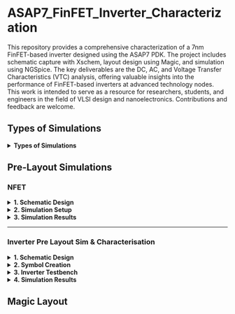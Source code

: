 # ASAP7_FinFET_Inverter_Characterization
This repository provides a comprehensive characterization of a 7nm FinFET-based inverter designed using the ASAP7 PDK. The project includes schematic capture with Xschem, layout design using Magic, and simulation using NGSpice. The key deliverables are the DC, AC, and Voltage Transfer Characteristics (VTC) analysis, offering valuable insights into the performance of FinFET-based inverters at advanced technology nodes. This work is intended to serve as a resource for researchers, students, and engineers in the field of VLSI design and nanoelectronics. Contributions and feedback are welcome.

## Types of Simulations
<details>
  <summary><strong> Types of Simulations </strong></summary>

1. **DC Simulation:** This is time-independent and is used to analyze circuits without considering time-varying elements like capacitors or inductors. Capacitors are treated as open circuits, and inductors as short circuits. This is useful for determining how circuits respond to fixed voltage or current sources.
2. **Transient Simulation:** Time-dependent simulation, which models the behavior of circuits over time. It's more complex than DC simulations and requires initial conditions (often obtained from a preceding DC simulation) for capacitors and inductors.
3. **AC Simulation:** Involves frequency-dependent analysis. It’s typically used for analog circuits like amplifiers, where you need to know the frequency range in which the amplifier works effectively.

</details>

## Pre-Layout Simulations
### NFET 

<details>
  <summary><strong> 1. Schematic Design </strong></summary>

#### 1. Schematic Design
   - The schematic design for the **NFET** was created in **Xschem** using the **ASAP7 7nm FinFET library**. The NFET is characterized with a gate voltage (Vgs) and drain voltage (Vds) to observe its electrical behavior.
   - The NFET device has the following properties:
     - **Length (l):** 7nm
     - **Number of fins (nfin):** 14
   - Voltage sources **Vgs** and **Vds** are applied, and the output characteristics are plotted.

   **NFET Schematic:**
   ![NFET Schematic](images/nfet_sch.png)
</details>

<details>
  <summary><strong> 2. Simulation Setup </strong></summary>
  
#### 2. Simulation Setup
   - The **NGSpice** simulation runs a **DC sweep** for both **Vds** and **Vgs** to analyze the NFET behavior.
   - The DC sweep is configured as:
     ```spice
     .dc Vds 0 0.7 1m Vgs 0 0.7 0.2
     ```
   - The simulation outputs the **drain current (Id)** as a function of the applied **Vds** and **Vgs**, providing insight into the transistor's switching behavior and current flow characteristics.

   **Simulation Parameters:**
   - **Vds Sweep Range:** 0V to 0.7V
   - **Vgs Sweep Range:** 0V to 0.7V with a step of 0.2V
</details>

<details>
  <summary><strong> 3. Simulation Results </strong></summary>
  

#### 3. Simulation Results:
   - The results include the **Id vs Vds** curve for different values of **Vgs**, showing how the drain current changes with increasing drain-source voltage for various gate-source voltages.
   - This helps in understanding the linear and saturation regions of the NFET's operation.

   **NFET Simulation Output (Id vs Vds):**
   ![NFET Simulation Output](images/nfet_dc.png)

</details>

---

### Inverter Pre Layout Sim & Characterisation
<details>
  <summary><strong> 1. Schematic Design </strong></summary>

#### 1. Schematic Design
   - The pre-layout schematic design of the inverter is created using **Xschem**. The design consists of a basic CMOS inverter with a PFET and NFET transistor, where the PFET is connected to VDD and the NFET to GND.
   - The input signal, **Vin**, is applied to the gate terminals of both transistors, while the output signal, **Vout**, is observed at the shared drain of the PFET and NFET.

   **Inverter Testbench:**
   ![Inverter Schematic](images/Inverter_Sch.png)

</details>

<details>
  <summary><strong> 2. Symbol Creation </strong></summary>

#### 2. Symbol Creation  
  **Inverter Symbol:**
  ![Inverter Symbol](images/Inverter_Sym.png)


</details>

<details>
  <summary><strong> 3. Inverter Testbench </strong></summary>

#### 3. Inverter Testbench:
**Inverter Testbench:**
   ![Inverter Testbench](images/Inverter_Testbench.png)

This Xschem schematic defines a setup for simulating an inverter circuit using FinFETs with varying transistor fin sizes. It includes sources for power and input, ground connections, and measurements for important metrics like delay, gain, noise margins, power consumption, and switching frequency. Here's a breakdown:

<details>
    <summary><strong> Testbench Components </strong></summary>

##### Testbench Components

1. **Inverter Design**: The inverter (`inverter.sym`) is placed in the circuit with connections to VDD, VIN, and VOUT.
2. **Voltage Sources**:
   - VDD is set to 0.7V.
   - VIN is a pulse signal defined as `"PULSE(0 0.7 0p 10p 10p 20p 60p 2)"`, representing a periodic input for the inverter.
3. **Ground Connections**: Three GND components connect to different parts of the circuit.
4. **Pins**: The schematic has labeled pins (e.g., VDD, VIN, VOUT) for signal clarity.
5. **Script Component** (`code_shown.sym`): This section defines a control script in `.control` blocks that automates simulations, sweeping through different fin sizes for the nFET and pFET transistors (from 2 to 14 fins).

    - The simulation is carried out using **NGSpice** to observe the inverter's voltage transfer characteristics (VTC). The **Vin** is swept from 0 to VDD, and **Vout** is measured at different points to capture the inverter's response.
    - It performs a **DC analysis** to find the voltage at which VIN equals VOUT (Vm), as well as measures metrics like gain, output resistance, and noise margins (NMH and NML).
    - It also conducts **transient analysis** to measure timing metrics like rise and fall times, propagation delay, and switching frequency.
    - Power consumption is calculated based on current through the VDD source.


The results are saved to a CSV file (`results.csv`) with fields for WpFET, WnFET, Vm, Id, gain, NMH, NML, Gm, propagation delay (tpd), rise time (tRise), fall time (tFall), switching frequency (Fsw), power, and output resistance (Rout).

</details> 

<details>
  <summary><strong> Spice Deck Components </strong></summary>

##### Spice Deck Components

This section explains how the `.control` block inside the schematic automates the simulation process and captures the key performance metrics of the FinFET-based inverter across different transistor fin configurations.

---

<details>
  <summary><strong> 1. Simulation Setup </strong></summary>

###### 1. **Simulation Setup (`.control` block)**

This block initializes the simulation environment and sets the file type and output formats.

- `run`: Starts the simulation process.
- `set filetype=ascii`: Specifies that results will be written in ASCII format.
- `set appendwrite`: Ensures that data is appended to the CSV file without overwriting it.
</details>



<details>
  <summary><strong> 2. Result File Setup </strong></summary>

###### 2. **Result File Setup**

- `echo \\"WPfet,WNfet,Vm,Id,Gain,NMH,NML,Gm,tpd,tRise,tFall,Fsw,Power,Rout\\" > results.csv`: Creates a header row in `results.csv` to store key metrics for each simulation iteration.
</details>

<details>
  <summary><strong> 3. Transistor Fin Sweep </strong></summary>

###### 3. **Transistor Fin Sweep**

The nested loops adjust the number of fins for the nFET and pFET transistors, allowing performance analysis over a range of fin configurations.

- `foreach wpfet 14 13 12 ... 2`: Loops through the values of `wpfet` (fin size for pFET) from 14 to 2.
- `foreach wnfet 14 13 12 ... 2`: Loops through the values of `wnfet` (fin size for nFET) from 14 to 2.
- `alter n.x1.xpfet1.npmos_finfet nfin = $wpfet`: Modifies the number of fins for the pFET in the inverter.
- `alter n.x1.xnfet1.nnmos_finfet nfin = $wnfet`: Modifies the number of fins for the nFET in the inverter.
- `show n.x1.xpfet1.npmos_finfet : nfin` and `show n.x1.xnfet1.nnmos_finfet : nfin`: Displays the fin count for each transistor for verification.
</details>

<details>
  <summary><strong> 4. DC Analysis </strong></summary>

###### 4. **DC Analysis**

- `dc vin 0 0.7 1m`: Performs a DC sweep of the input voltage (`vin`) from 0 to 0.7V, with a step size of 1mV.
- `meas dc vm when vin=vout`: Captures the **Threshold Voltage (Vm)** where `vin` equals `vout`.

Conditions: 
- The midpoint voltage (`vm`) is checked to ensure it lies between 0.34V and 0.36V. Only if this condition is satisfied, the transient analysis and metric calculations are performed.
</details>

<details>
  <summary><strong> 5. DC Characteristics </strong></summary>

###### 5. **DC Characteristics**

Upon satisfying the voltage conditions, the script calculates the following VTC:

- **Gain**: 
  - `let gm = real(deriv(id, vin))`: Computes the transconductance (`gm`), which is the derivative of current (`id`) with respect to `vin`.
  - `meas dc gm_max MAX gm`: Records the maximum gain value during the sweep.
  
- **Output Resistance**:
  - `let rout = abs(real(deriv(vout, id)))`: Measures the output resistance.
  - `meas dc rout_max MAX rout`: Captures the maximum output resistance.

- **Current**:
  - `let id = abs(vdd#branch)`: Measures the absolute current through the VDD source.
  - `meas dc id_max MAX id`: Stores the maximum current value.

- **Noise Margins**:
  - `meas dc vil find vin when gain_scaled=0.7 cross=1`: Measures the **low noise margin (NML)** by finding the input voltage when the gain reaches 0.7 during the first crossing.
  - `meas dc vih find vin when gain_scaled=0.7 cross=last`: Measures the **high noise margin (NMH)** during the last crossing.
  - `let vol = 0` and `let voh = 0.7`: Sets the logic high (`voh`) and logic low (`vol`) values to compute NMH and NML.

</details>

<details>
  <summary><strong> 6. Transient Analysis </strong></summary>

###### 6. **Transient Analysis**

- `tran 0.02p 125p`: Runs a transient analysis for 125 picoseconds with a time step of 0.02 picoseconds.

Timing metrics:
- **Propagation Delay**:
  - `meas tran tin_rise50 when vin=0.35 RISE=2`: Captures the input rise time at 50% of VIN.
  - `meas tran tout_fall50 when vout=0.35 FALL=2`: Captures the output fall time at 50% of VOUT.
  - `meas tran tin_fall50 when vin=0.35 FALL=2`: Measures the input fall time at 50% of VIN.
  - `meas tran tout_rise50 when vout=0.35 RISE=2`: Measures the output rise time at 50% of VOUT.
  - `let tpd = (tpHL+tpLH)/2`: Computes the average **propagation delay (tpd)** from high-to-low and low-to-high transitions.

- **Rise/Fall Time**:
  - `meas tran tout_rise90 when vout=0.63 RISE=2`: Captures the 90% rise time of the output.
  - `meas tran tout_fall10 when vout=0.07 FALL=2`: Captures the 10% fall time of the output.
  - `let tr = tout_rise90 - tout_rise10`: Computes the total **rise time**.
  - `let tf = tout_fall10 - tout_fall90`: Computes the total **fall time**.

- **Switching Frequency**:
  - `let fsw = 1/(tr+tf)`: Calculates the **switching frequency (Fsw)** based on rise and fall times.

- **Power Consumption**:
  - `meas tran id_integ integ id_tran from=60e-12 to=120e-12`: Integrates the current over a period of time to estimate power.
  - `let power_int = id_integ*0.7`: Multiplies the integrated current by the supply voltage (0.7V) to compute power.
  - `let power = abs(power_int/60)`: Calculates the average **power consumption**.

</details>

<details>
  <summary><strong> 7. Result Output </strong></summary>

###### 7. **Result Output**

- `echo \\"$wpfet,$wnfet,$&dc.vm,$&dc.id_max,$&dc.gain_max,$&dc.nmh,$&dc.nml,$&dc.gm_max,$&tran.tpd,$&tran.tr,$&tran.tf,$&tran.fsw,$&tran.power,$&dc.rout_max\\" >> results.csv`: Appends the calculated metrics for each combination of nFET and pFET fins to the CSV file.
</details>

<details>
  <summary><strong> 8. End of Control Block </strong></summary>

###### 8. **End of Control Block**

- `.endc` signals the end of the control block.
- `.save all`: Saves all signals and simulation data.
- `.end`: Marks the conclusion of the script.
</details>

</details>

</details>




<details>
  <summary><strong> 4. Simulation Results </strong></summary>





#### 4. Simulation Parameters for 7nm FinFET Inverter (ASAP7 PDK, BSIM4 CMG FinFET Model)

The [Inverter_Pre_Layout_Sim_Results CSV file](sim_results/Inverter_Pre_Layout_Sim_Results.csv) in the `sim_results` folder contains the key simulation parameters of a 7nm FinFET Inverter using the ASAP7 Process Design Kit (PDK), based on the BSIM4 CMG FinFET Model. The parameters captured during the inverter characterization include device dimensions, voltage metrics, timing, and power details.

##### CSV Columns:

- **WPfet**: Width of the PFET (in number of fins).
- **WNfet**: Width of the NFET (in number of fins).
- **Vm**: Inverter switching threshold voltage (V).
- **Id**: Drain current (A).
- **Gain**: Voltage gain of the inverter.
- **NMH**: Noise Margin High (V).
- **NML**: Noise Margin Low (V).
- **Gm**: Transconductance (S).
- **tpd**: Propagation delay (s).
- **tRise**: Rise time (s).
- **tFall**: Fall time (s).
- **Fsw**: Switching frequency (Hz).
- **Power**: Power consumption (W).
- **Rout**: Output resistance (Ω).

##### Preview Data:
| WPfet | WNfet | Vm       | Id       | Gain   | NMH  | NML  | Gm       | tpd        | tRise      | tFall      | Fsw        | Power      | Rout    |
|-------|-------|----------|----------|--------|------|------|----------|------------|------------|------------|------------|------------|---------|
| 14    | 14    | 0.344786 | 0.000226 | 6.4284 | NaN  | 0.246| 0.036184 | 6.93e-13   | 2.98e-12   | 2.79e-12   | 1.73e+11   | 1.98e-17   | 15.8751 |
| 14    | 13    | 0.349913 | 0.000217 | 6.4273 | 0.266| 0.254| 0.033637 | 6.94e-13   | 2.98e-12   | 2.80e-12   | 1.73e+11   | 1.90e-17   | 1500.15 |
| 14    | 12    | 0.355439 | 0.000208 | 6.4308 | 0.258| 0.262| 0.031090 | 6.95e-13   | 2.98e-12   | 2.80e-12   | 1.72e+11   | 1.83e-17   | 13.5661 |

---

</details>


## Magic Layout

<!-- <details>
  <summary><strong>## Overview</strong></summary>

  <p>This is a <em>collapsible section</em> where you can find information.</p>
  
  <h3>Key Features:</h3>
  <ul>
    <li><b>Feature 1:</b> Description of feature 1.</li>
    <li><b>Feature 2:</b> Description of feature 2.</li>
  </ul>

  <p>For more details, visit <a href="https://example.com">our website</a>.</p>
</details> -->
